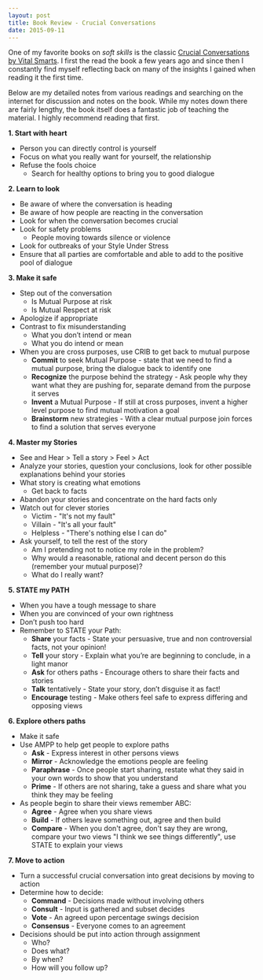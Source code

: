 ```yaml
---
layout: post
title: Book Review - Crucial Conversations
date: 2015-09-11
---
```


One of my favorite books on _soft skills_ is the classic [Crucial Conversations by
Vital Smarts](https://www.vitalsmarts.com/crucialconversations/). I first the
read the book a few years ago and since then I constantly find myself
reflecting back on many of the insights I gained when reading it the first
time.

Below are my detailed notes from various readings and searching on the internet
for discussion and notes on the book. While my notes down there are fairly
lengthy, the book itself does a fantastic job of teaching the material. I
highly recommend reading that first.

<!--more-->
**1. Start with heart**

- Person you can directly control is yourself
- Focus on what you really want for yourself, the relationship
- Refuse the fools choice
  - Search for healthy options to bring you to good dialogue

**2. Learn to look**

- Be aware of where the conversation is heading
- Be aware of how people are reacting in the conversation
- Look for when the conversation becomes crucial
- Look for safety problems
  - People moving towards silence or violence
- Look for outbreaks of your Style Under Stress
- Ensure that all parties are comfortable and able to add to the positive pool of dialogue

**3. Make it safe**

- Step out of the conversation
  - Is Mutual Purpose at risk
  - Is Mutual Respect at risk
- Apologize if appropriate
- Contrast to fix misunderstanding
  - What you don’t intend or mean
  - What you do intend or mean
- When you are cross purposes, use CRIB to get back to mutual purpose
  - **Commit** to seek Mutual Purpose - state that we need to find a mutual purpose, bring the dialogue back to identify one
  - **Recognize** the purpose behind the strategy - Ask people why they want what they are pushing for, separate demand from the purpose it serves
  - **Invent** a Mutual Purpose - If still at cross purposes, invent a higher level purpose to find mutual motivation a goal
  - **Brainstorm** new strategies - With a clear mutual purpose join forces to find a solution that serves everyone

**4. Master my Stories**

- See and Hear > Tell a story > Feel > Act
- Analyze your stories, question your conclusions, look for other possible explanations behind your stories
- What story is creating what emotions
  - Get back to facts
- Abandon your stories and concentrate on the hard facts only
- Watch out for clever stories
  - Victim - "It's not my fault"
  - Villain - "It's all your fault"
  - Helpless - "There's nothing else I can do"
- Ask yourself, to tell the rest of the story
  - Am I pretending not to notice my role in the problem?
  - Why would a reasonable, rational and decent person do this (remember your mutual purpose)?
  - What do I really want?

**5. STATE my PATH**

- When you have a tough message to share
- When you are convinced of your own rightness
- Don’t push too hard
- Remember to STATE your Path:
  - **Share** your facts - State your persuasive, true and non controversial facts, not your opinion!
  - **Tell** your story - Explain what you’re are beginning to conclude, in a light manor
  - **Ask** for others paths - Encourage others to share their facts and stories
  - **Talk** tentatively - State your story, don’t disguise it as fact!
  - **Encourage** testing - Make others feel safe to express differing and opposing views

**6. Explore others paths**

- Make it safe
- Use AMPP to help get people to explore paths
  - **Ask** - Express interest in other persons views
  - **Mirror** - Acknowledge the emotions people are feeling
  - **Paraphrase** - Once people start sharing, restate what they said in your own words to show that you understand
  - **Prime** - If others are not sharing, take a guess and share what you think they may be feeling
- As people begin to share their views remember ABC:
  - **Agree** - Agree when you share views
  - **Build** - If others leave something out, agree and then build
  - **Compare** - When you don't agree, don't say they are wrong, compare your two views "I think we see things differently", use STATE to explain your views

**7. Move to action**

- Turn a successful crucial conversation into great decisions by moving to action
- Determine how to decide:
  - **Command** - Decisions made without involving others
  - **Consult** - Input is gathered and subset decides
  - **Vote** - An agreed upon percentage swings decision
  - **Consensus** - Everyone comes to an agreement
- Decisions should be put into action through assignment
  - Who?
  - Does what?
  - By when?
  - How will you follow up?
